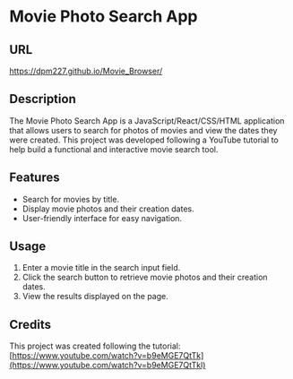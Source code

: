 # Movie Photo Search App

## URL
[https://dpm227.github.io/Movie_Browser/
](https://dpm227.github.io/Movie_Browser/)

## Description

The Movie Photo Search App is a JavaScript/React/CSS/HTML application that allows users to search for photos of movies and view the dates they were created. This project was developed following a YouTube tutorial to help build a functional and interactive movie search tool.

## Features

- Search for movies by title.
- Display movie photos and their creation dates.
- User-friendly interface for easy navigation.

## Usage

 1. Enter a movie title in the search input field.
 2. Click the search button to retrieve movie photos and their creation dates.
 3. View the results displayed on the page.

## Credits

This project was created following the tutorial: [https://www.youtube.com/watch?v=b9eMGE7QtTk](https://www.youtube.com/watch?v=b9eMGE7QtTkl)
